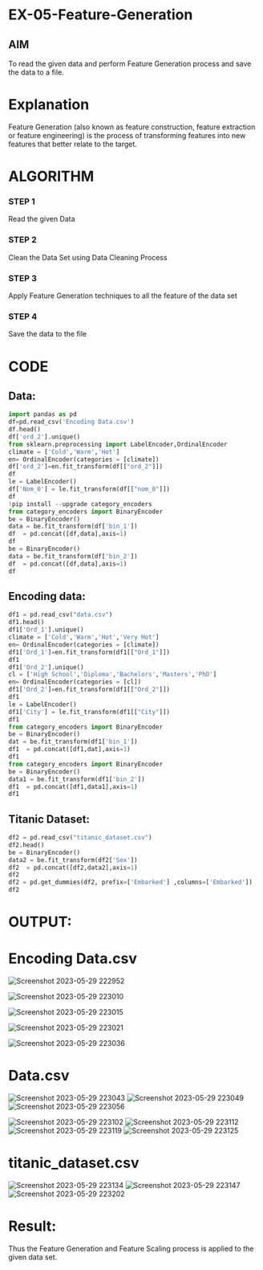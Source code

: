 # EX-05-Feature-Generation


## AIM
To read the given data and perform Feature Generation process and save the data to a file. 

# Explanation
Feature Generation (also known as feature construction, feature extraction or feature engineering) is the process of transforming features into new features that better relate to the target.
 

# ALGORITHM
### STEP 1
Read the given Data
### STEP 2
Clean the Data Set using Data Cleaning Process
### STEP 3
Apply Feature Generation techniques to all the feature of the data set
### STEP 4
Save the data to the file


# CODE

## Data:

```python
import pandas as pd
df=pd.read_csv('Encoding Data.csv')
df.head()
df['ord_2'].unique()
from sklearn.preprocessing import LabelEncoder,OrdinalEncoder
climate = ['Cold','Warm','Hot']
en= OrdinalEncoder(categories = [climate])
df['ord_2']=en.fit_transform(df[["ord_2"]])
df
le = LabelEncoder()
df['Nom_0'] = le.fit_transform(df[["nom_0"]])
df
!pip install --upgrade category_encoders
from category_encoders import BinaryEncoder
be = BinaryEncoder()
data = be.fit_transform(df['bin_1'])
df  = pd.concat([df,data],axis=1)
df
be = BinaryEncoder()
data = be.fit_transform(df['bin_2'])
df  = pd.concat([df,data],axis=1)
df
```

## Encoding data:

```python
df1 = pd.read_csv("data.csv")
df1.head()
df1['Ord_1'].unique()
climate = ['Cold','Warm','Hot','Very Hot']
en= OrdinalEncoder(categories = [climate])
df1['Ord_1']=en.fit_transform(df1[["Ord_1"]])
df1
df1['Ord_2'].unique()
cl = ['High School','Diploma','Bachelors','Masters','PhD']
en= OrdinalEncoder(categories = [cl])
df1['Ord_2']=en.fit_transform(df1[["Ord_2"]])
df1
le = LabelEncoder()
df1['City'] = le.fit_transform(df1[["City"]])
df1
from category_encoders import BinaryEncoder
be = BinaryEncoder()
dat = be.fit_transform(df1['bin_1'])
df1  = pd.concat([df1,dat],axis=1)
df1
from category_encoders import BinaryEncoder
be = BinaryEncoder()
data1 = be.fit_transform(df1['bin_2'])
df1  = pd.concat([df1,data1],axis=1)
df1

```

## Titanic Dataset:

```python
df2 = pd.read_csv("titanic_dataset.csv")
df2.head()
be = BinaryEncoder()
data2 = be.fit_transform(df2['Sex'])
df2  = pd.concat([df2,data2],axis=1)
df2
df2 = pd.get_dummies(df2, prefix=['Embarked'] ,columns=['Embarked'])
df2
```

# OUTPUT:

# Encoding Data.csv

![Screenshot 2023-05-29 222952](https://github.com/Nagul71/EX-05-Feature-Generation/assets/118661118/2fb083de-58ab-4f61-a077-cf3edc1c11e4)

![Screenshot 2023-05-29 223010](https://github.com/Nagul71/EX-05-Feature-Generation/assets/118661118/06af4c6c-362d-4847-9bca-8e9e1cebacdd)

![Screenshot 2023-05-29 223015](https://github.com/Nagul71/EX-05-Feature-Generation/assets/118661118/b0f6cf80-0a9c-410f-8b50-caafa943adc3)

![Screenshot 2023-05-29 223021](https://github.com/Nagul71/EX-05-Feature-Generation/assets/118661118/aa6654f2-c836-4399-b0dd-7c61f728a436)

![Screenshot 2023-05-29 223036](https://github.com/Nagul71/EX-05-Feature-Generation/assets/118661118/5abbaec5-673a-4403-8286-a5b45200cb83)

# Data.csv
![Screenshot 2023-05-29 223043](https://github.com/Nagul71/EX-05-Feature-Generation/assets/118661118/c49f7143-b954-42f7-a79c-01e32ed3ba5b)
![Screenshot 2023-05-29 223049](https://github.com/Nagul71/EX-05-Feature-Generation/assets/118661118/20edf401-4869-4e84-8d11-840125b80ae7)
![Screenshot 2023-05-29 223056](https://github.com/Nagul71/EX-05-Feature-Generation/assets/118661118/70255e27-626d-4904-9b41-2fbae9497974)

![Screenshot 2023-05-29 223102](https://github.com/Nagul71/EX-05-Feature-Generation/assets/118661118/0d1d7b5d-b384-46c7-abd5-7aa6f0c247f1)
![Screenshot 2023-05-29 223112](https://github.com/Nagul71/EX-05-Feature-Generation/assets/118661118/c4f33653-80a5-4630-98aa-23c3a45f4ac4)
![Screenshot 2023-05-29 223119](https://github.com/Nagul71/EX-05-Feature-Generation/assets/118661118/2f9aa3a7-235c-41c7-a4c4-a3473b649a25)
![Screenshot 2023-05-29 223125](https://github.com/Nagul71/EX-05-Feature-Generation/assets/118661118/bd4b4e52-3cee-459a-9549-61f5c614a58b)

# titanic_dataset.csv
![Screenshot 2023-05-29 223134](https://github.com/Nagul71/EX-05-Feature-Generation/assets/118661118/8b243f03-040f-4c66-8d18-b886dc3de50f)
![Screenshot 2023-05-29 223147](https://github.com/Nagul71/EX-05-Feature-Generation/assets/118661118/fdea3edc-84da-4650-bb60-cf20e62e305f)
![Screenshot 2023-05-29 223202](https://github.com/Nagul71/EX-05-Feature-Generation/assets/118661118/3ab098c5-72e9-46c4-b84e-f9b1bd47cf4c)

# Result:

Thus the Feature Generation and Feature Scaling process is applied to the given data set.


